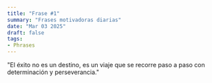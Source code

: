 ```yaml
---
title: "Frase #1"
summary: "Frases motivadoras diarias"
date: "Mar 03 2025"
draft: false
tags:
- Phrases
---
```


"El éxito no es un destino, es un viaje que se recorre paso a paso con determinación y perseverancia."
